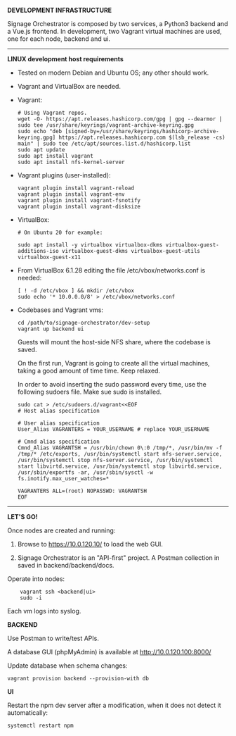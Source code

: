 **DEVELOPMENT INFRASTRUCTURE**

Signage Orchestrator is composed by two services, a Python3 backend and a Vue.js frontend. 
In development, two Vagrant virtual machines are used, one for each node, backend and ui.

------------

**LINUX development host requirements**
- Tested on modern Debian and Ubuntu OS; any other should work.
- Vagrant and VirtualBox are needed.
- Vagrant:

      # Using Vagrant repos. 
      wget -O- https://apt.releases.hashicorp.com/gpg | gpg --dearmor | sudo tee /usr/share/keyrings/vagrant-archive-keyring.gpg
      sudo echo "deb [signed-by=/usr/share/keyrings/hashicorp-archive-keyring.gpg] https://apt.releases.hashicorp.com $(lsb_release -cs) main" | sudo tee /etc/apt/sources.list.d/hashicorp.list
      sudo apt update
      sudo apt install vagrant
      sudo apt install nfs-kernel-server

- Vagrant plugins (user-installed):
     
      vagrant plugin install vagrant-reload
      vagrant plugin install vagrant-env
      vagrant plugin install vagrant-fsnotify
      vagrant plugin install vagrant-disksize
      

- VirtualBox:
        
      # On Ubuntu 20 for example:
        
      sudo apt install -y virtualbox virtualbox-dkms virtualbox-guest-additions-iso virtualbox-guest-dkms virtualbox-guest-utils virtualbox-guest-x11

- From VirtualBox 6.1.28 editing the file /etc/vbox/networks.conf is needed:
     
      [ ! -d /etc/vbox ] && mkdir /etc/vbox
      sudo echo '* 10.0.0.0/8' > /etc/vbox/networks.conf

- Codebases and Vagrant vms:

      cd /path/to/signage-orchestrator/dev-setup
      vagrant up backend ui
      
    Guests will mount the host-side NFS share, where the codebase is saved.
	
    On the first run, Vagrant is going to create all the virtual machines, taking a good amount of time time. Keep relaxed.

    In order to avoid inserting the sudo password every time, use the following sudoers file. Make sue sudo is installed.
    
      sudo cat > /etc/sudoers.d/vagrant<<EOF
      # Host alias specification

      # User alias specification
      User_Alias VAGRANTERS = YOUR_USERNAME # replace YOUR_USERNAME

      # Cmnd alias specification
      Cmnd_Alias VAGRANTSH = /usr/bin/chown 0\:0 /tmp/*, /usr/bin/mv -f /tmp/* /etc/exports, /usr/bin/systemctl start nfs-server.service, /usr/bin/systemctl stop nfs-server.service, /usr/bin/systemctl start libvirtd.service, /usr/bin/systemctl stop libvirtd.service, /usr/sbin/exportfs -ar, /usr/sbin/sysctl -w fs.inotify.max_user_watches=*

      VAGRANTERS ALL=(root) NOPASSWD: VAGRANTSH
      EOF

------------

**LET'S GO!**

Once nodes are created and running:

 1. Browse to https://10.0.120.10/ to load the web GUI.
            
 2. Signage Orchestrator is an "API-first" project. A Postman collection in saved in backend/backend/docs.

Operate into nodes:

        vagrant ssh <backend|ui>
        sudo -i

Each vm logs into syslog.

****BACKEND****

Use Postman to write/test APIs.

A database GUI (phpMyAdmin) is available at http://10.0.120.100:8000/ 

Update database when schema changes: 

    vagrant provision backend --provision-with db

****UI****

Restart the npm dev server after a modification, when it does not detect it automatically:

    systemctl restart npm 
